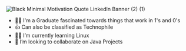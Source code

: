 ![Black Minimal Motivation Quote LinkedIn Banner (2) (1)](https://user-images.githubusercontent.com/104735037/166163787-22ce1d31-31ec-45c5-8179-cf83d7a8e759.png)
- 👨‍🎓 I'm a Graduate fascinated towards things that work in 1's and 0's
- 👍 Can also be classified as Technophile
- 👨‍💻 I’m currently learning Linux
- 💞️ I’m looking to collaborate on Java Projects


<!---
ajaymengani99/ajaymengani99 is a ✨ special ✨ repository because its `README.md` (this file) appears on your GitHub profile.
You can click the Preview link to take a look at your changes.
--->
